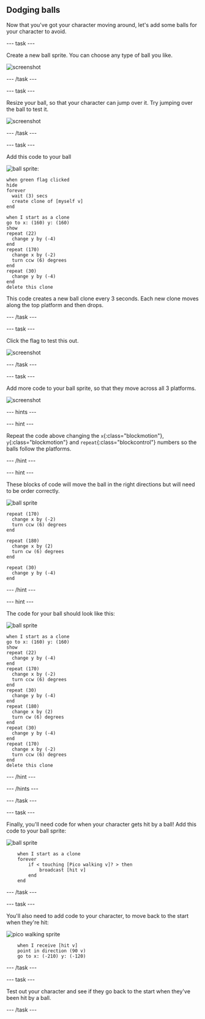 ## Dodging balls

Now that you've got your character moving around, let's add some balls for your character to avoid.

--- task ---

Create a new ball sprite. You can choose any type of ball you like.

![screenshot](images/dodge-balls.png)

--- /task ---

--- task ---

Resize your ball, so that your character can jump over it. Try jumping over the ball to test it. 

![screenshot](images/dodge-ball-resize.png)

--- /task ---

--- task ---

Add this code to your ball

![ball sprite](images/ball_sprite.png):

```blocks
when green flag clicked
hide
forever 
  wait (3) secs
  create clone of [myself v]
end
```

```blocks
when I start as a clone
go to x: (160) y: (160)
show
repeat (22) 
  change y by (-4)
end
repeat (170) 
  change x by (-2)
  turn ccw (6) degrees
end
repeat (30) 
  change y by (-4)
end
delete this clone
```

This code creates a new ball clone every 3 seconds. Each new clone moves along the top platform and then drops.

--- /task ---

--- task ---

Click the flag to test this out.

![screenshot](images/dodge-ball-test.png)

--- /task ---

--- task ---

Add more code to your ball sprite, so that they move across all 3 platforms.

![screenshot](images/dodge-ball-more-motion.png)

--- hints ---

--- hint ---

Repeat the code above changing the `x`{:class="blockmotion"}, `y`{:class="blockmotion"} and `repeat`{:class="blockcontrol"} numbers so the balls follow the platforms.

--- /hint ---

--- hint ---

These blocks of code will move the ball in the right directions but will need to be order correctly.

![ball sprite](images/ball_sprite.png)

```blocks
repeat (170) 
  change x by (-2)
  turn ccw (6) degrees
end

repeat (180) 
  change x by (2)
  turn cw (6) degrees
end

repeat (30) 
  change y by (-4)
end
```

--- /hint ---

--- hint ---

The code for your ball should look like this:

![ball sprite](images/ball_sprite.png)

```blocks
when I start as a clone
go to x: (160) y: (160)
show
repeat (22) 
  change y by (-4)
end
repeat (170) 
  change x by (-2)
  turn ccw (6) degrees
end
repeat (30) 
  change y by (-4)
end
repeat (180) 
  change x by (2)
  turn cw (6) degrees
end
repeat (30) 
  change y by (-4)
end
repeat (170) 
  change x by (-2)
  turn ccw (6) degrees
end
delete this clone
```

--- /hint ---

--- /hints ---

--- /task ---

--- task ---

Finally, you'll need code for when your character gets hit by a ball! Add this code to your ball sprite:

![ball sprite](images/ball_sprite.png)

```blocks
	when I start as a clone
	forever
		if < touching [Pico walking v]? > then
			broadcast [hit v]
		end
	end
```

--- /task ---

--- task ---

You'll also need to add code to your character, to move back to the start when they're hit:

![pico walking sprite](images/pico_walking_sprite.png)

```blocks
	when I receive [hit v]
	point in direction (90 v)
	go to x: (-210) y: (-120)
```	

--- /task ---

--- task ---

Test out your character and see if they go back to the start when they've been hit by a ball.

--- /task ---

